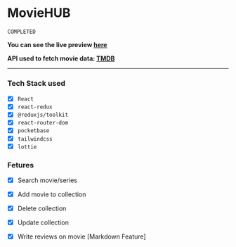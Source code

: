 # MovieHUB 
`COMPLETED`

**You can see the live preview [here](https://watch-hub.netlify.app)**

**API used to fetch movie data: [TMDB](https://www.themoviedb.org/)**

<hr>

### Tech Stack used

* [x] `React`
* [x] `react-redux`
* [x] `@reduxjs/toolkit`
* [x] `react-router-dom`
* [x] `pocketbase`
* [x] `tailwindcss`
* [x] `lottie`

### Fetures

* [x] Search movie/series
* [x] Add movie to collection
* [x] Delete collection
* [x] Update collection
* [x] Write reviews on movie [Markdown Feature]

